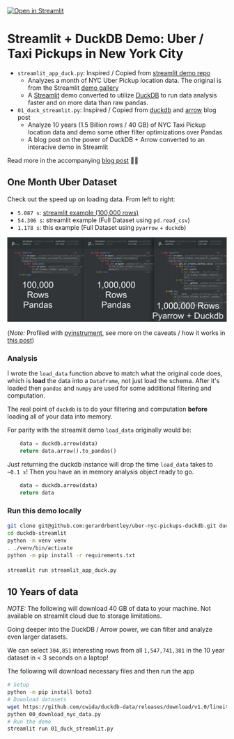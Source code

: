 [![Open in Streamlit](https://static.streamlit.io/badges/streamlit_badge_black_white.svg)](https://share.streamlit.io/gerardrbentley/uber-nyc-pickups-duckdb/main/streamlit_app_duck.py)

# Streamlit + DuckDB Demo: Uber / Taxi Pickups in New York City

- `streamlit_app_duck.py`: Inspired / Copied from [streamlit demo repo](https://github.com/streamlit/demo-uber-nyc-pickups)
  - Analyzes a month of NYC Uber Pickup location data. The original is from the Streamlit [demo gallery](https://streamlit.io/gallery)
  - A [Streamlit](https://streamlit.io) demo converted to utilize [DuckDB](https://duckdb.org/docs/api/python) to run data analysis faster and on more data than raw pandas.
- `01_duck_streamlit.py`: Inspired / Copied from [duckdb](https://duckdb.org/2021/12/03/duck-arrow.html) and [arrow](https://arrow.apache.org/blog/2021/12/03/arrow-duckdb/) blog post
  - Analyze 10 years (1.5 Billion rows / 40 GB) of NYC Taxi Pickup location data and demo some other filter optimizations over Pandas
  - A blog post on the power of DuckDB + Arrow converted to an interacive demo in Streamlit

Read more in the accompanying [blog post](https://tech.gerardbentley.com/python/data/intermediate/2022/04/26/holy-duck.html) ✍🏻

## One Month Uber Dataset

Check out the speed up on loading data.
From left to right:

- `5.087 s`: [streamlit example (100,000 rows)](https://github.com/streamlit/demo-uber-nyc-pickups/blob/e714e117abe0a22fe159ce7b29980c566289b6d1/streamlit_app.py#L32)
- `54.306 s`: streamlit example (Full Dataset using `pd.read_csv`)
- `1.178 s`: this example (Full Dataset using `pyarrow` + `duckdb`)

![load data speedup compare](load_data_compare.png)

(*Note:* Profiled with [pyinstrument](https://pyinstrument.readthedocs.io/en/latest/how-it-works.html), see more on the caveats / how it works in [this post](http://joerick.me/posts/2017/12/15/pyinstrument-20/))

### Analysis

I wrote the `load_data` function above to match what the original code does, which is **load** the data into a `Dataframe`, not just load the schema.
After it's loaded then `pandas` and `numpy` are used for some additional filtering and computation.

The real point of `duckdb` is to do your filtering and computation **before** loading all of your data into memory.

For parity with the streamlit demo `load_data` originally would be:

```py
    data = duckdb.arrow(data)
    return data.arrow().to_pandas()
```

Just returning the duckdb instance will drop the time `load_data` takes to `~0.1 s`!
Then you have an in memory analysis object ready to go.

```py
    data = duckdb.arrow(data)
    return data
```

### Run this demo locally

```sh
git clone git@github.com:gerardrbentley/uber-nyc-pickups-duckdb.git duckdb-streamlit
cd duckdb-streamlit
python -m venv venv
. ./venv/bin/activate
python -m pip install -r requirements.txt

streamlit run streamlit_app_duck.py
```

## 10 Years of data

*NOTE:* The following will download 40 GB of data to your machine.
Not available on streamlit cloud due to storage limitations.

Going deeper into the DuckDB / Arrow power, we can filter and analyze even larger datasets.

We can select `304,851` interesting rows from all `1,547,741,381` in the 10 year dataset in < 3 seconds on a laptop!

The following will download necessary files and then run the app

```sh
# Setup
python -m pip install boto3
# Download datasets
wget https://github.com/cwida/duckdb-data/releases/download/v1.0/lineitemsf1.snappy.parquet
python 00_download_nyc_data.py
# Run the demo
streamlit run 01_duck_streamlit.py
```
